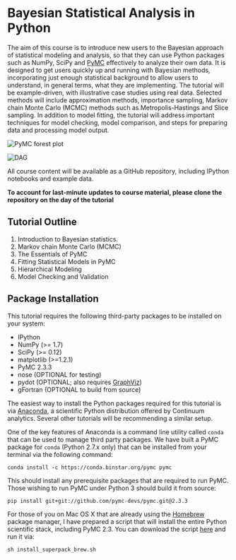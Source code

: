 # Bayesian Statistical Analysis in Python

The aim of this course is to introduce new users to the Bayesian approach of statistical modeling and analysis, so that they can use Python packages such as NumPy, SciPy and [PyMC](https://github.com/pymc-devs/pymc) effectively to analyze their own data. It is designed to get users quickly up and running with Bayesian methods, incorporating just enough statistical background to allow users to understand, in general terms, what they are implementing. The tutorial will be example-driven, with illustrative case studies using real data. Selected methods will include approximation methods, importance sampling, Markov chain Monte Carlo (MCMC) methods such as Metropolis-Hastings and Slice sampling. In addition to model fitting, the tutorial will address important techniques for model checking, model comparison, and steps for preparing data and processing model output. 

![PyMC forest plot](http://d.pr/i/pqWT+)

![DAG](http://d.pr/i/AHZV+)

All course content will be available as a GitHub repository, including IPython notebooks and example data.

**To account for last-minute updates to course material, please clone the repository on the day of the tutorial**

## Tutorial Outline

1.  Introduction to Bayesian statistics.
2.  Markov chain Monte Carlo (MCMC)
3.  The Essentials of PyMC
4.  Fitting Statistical Models in PyMC
5.  Hierarchical Modeling
6.  Model Checking and Validation

## Package Installation

This tutorial requires the following third-party packages to be installed on your system:

- IPython
- NumPy (>= 1.7)
- SciPy (>= 0.12)
- matplotlib (>=1.2.1)
- PyMC 2.3.3
- nose (OPTIONAL for testing)
- pydot (OPTIONAL; also requires [GraphViz](http://www.graphviz.org))
- gFortran (OPTIONAL to build from source)

The easiest way to install the Python packages required for this tutorial is via [Anaconda](https://store.continuum.io/cshop/anaconda/), a scientific Python distribution offered by Continuum analytics. Several other tutorials will be recommending a similar setup. 

One of the key features of Anaconda is a command line utility called `conda` that can be used to manage third party packages. We have built a PyMC package for `conda` (Python 2.7.x only) that can be installed from your terminal via the following command:

    conda install -c https://conda.binstar.org/pymc pymc

This should install any prerequisite packages that are required to run PyMC. Those wishing to run PyMC under Python 3 should build it from source:

    pip install git+git://github.com/pymc-devs/pymc.git@2.3.3

For those of you on Mac OS X that are already using the [Homebrew](http://brew.sh) package manager, I have prepared a script that will install the entire Python scientific stack, including PyMC 2.3. You can download the script [here](https://gist.github.com/fonnesbeck/7de008b05e670d919b71) and run it via:

    sh install_superpack_brew.sh
